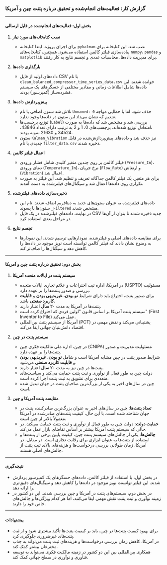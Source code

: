 ### گزارش کار: فعالیت‌های انجام‌شده و تحقیق درباره پتنت چین و آمریکا

---

#### بخش اول: فعالیت‌های انجام‌شده در فایل ارسالی

1. **نصب کتابخانه‌های مورد نیاز**
   - برای اجرای پروژه، ابتدا کتابخانه `pykalman` نصب شد. این کتابخانه برای پیاده‌سازی فیلتر کالمن استفاده می‌شود. همچنین، کتابخانه‌های `numpy`، `pandas` و `matplotlib` برای مدیریت داده‌ها، محاسبات عددی و تجسم نتایج به کار رفتند.

2. **بارگذاری داده‌ها**
   - داده‌های اولیه از فایل CSV با نام `clean_balanced_compressor_time_series_data.csv` خوانده شدند. این داده‌ها شامل اطلاعات زمانی و مقادیر مختلفی از حسگرهای یک سیستم فشرده‌ساز (کمپرسور) بودند.

3. **پیش‌پردازش داده‌ها**
   - تلاش شد ستون اضافی با نام `Unnamed: 0` حذف شود، اما با خطایی مواجه شدیم که نشان می‌داد این ستون در داده‌ها وجود ندارد.
   - توزیع برچسب‌ها (`Label`) بررسی شد و مشخص شد که داده‌ها به صورت نامتعادل توزیع شده‌اند. برچسب‌های 0، 1 و 2 به ترتیب دارای تعداد 43846، 34524 و 21630 نمونه بودند.
   - ستون `Kalman_Vibration` نیز حذف شد و داده‌های پیش‌پردازش‌شده در فایل جدیدی با نام `filter_data.csv` ذخیره شدند.

4. **اعمال فیلتر کالمن**
   - فیلتر کالمن بر روی چندین متغیر کلیدی شامل فشار ورودی (`Pressure_In`)، دمای ورودی (`Temperature_In`)، نرخ جریان (`Flow_Rate`) و ارتعاش (`Vibration`) اعمال شد.
   - برای هر متغیر، یک فیلتر کالمن جداگانه تعریف و تنظیم شد. این فیلتر به صورت تکراری روی داده‌ها اعمال شد و سیگنال‌های فیلترشده به دست آمدند.

5. **ذخیره‌سازی داده‌های فیلترشده**
   - داده‌های فیلترشده به عنوان ستون‌های جدید به دیتافریم اضافه شدند. نام این ستون‌ها با پسوند `_Filtered` مشخص شدند.
   - در نهایت، داده‌های فیلترشده در یک فایل CSV جدید ذخیره شدند تا بتوان از آن‌ها در مراحل بعدی استفاده کرد.

6. **تجسم نتایج**
   - برای مقایسه داده‌های اصلی و فیلترشده، نمودارهایی ترسیم شدند. این نمودارها به وضوح نشان دادند که فیلتر کالمن توانسته است نویز موجود در داده‌ها را کاهش دهد و سیگنال‌ها را صاف‌تر کند.

---

#### بخش دوم: تحقیق درباره پتنت چین و آمریکا

1. **سیستم پتنت در ایالات متحده آمریکا**
   - در آمریکا، اداره ثبت اختراعات و علائم تجاری ایالات متحده (USPTO) مسئولیت بررسی و صدور پتنت‌ها را بر عهده دارد.
   - برای صدور پتنت، اختراع باید دارای شرایط **نو بودن**، **غیربدیهی بودن** و **قابلیت کاربرد صنعتی** باشد.
   - پتنت‌ها در آمریکا به مدت **۲۰ سال** اعتبار دارند.
   - سیستم پتنت آمریکا بر اساس قانون "اولین فردی که اختراع کرده است" (First Inventor to File) عمل می‌کند.
   - آمریکا از سیستم پتنت بین‌المللی (PCT) پشتیبانی می‌کند و نقش مهمی در اقتصاد دانش‌بنیان جهانی ایفا می‌کند.

2. **سیستم پتنت در چین**
   - در چین، اداره ملی مالکیت فکری چین (CNIPA) مسئولیت مدیریت و صدور پتنت‌ها را بر عهده دارد.
   - شرایط صدور پتنت در چین مشابه آمریکا است و شامل **نو بودن**، **غیربدیهی بودن** و **قابلیت کاربرد صنعتی** می‌شود.
   - پتنت‌ها در چین نیز به مدت **۲۰ سال** اعتبار دارند.
   - دولت چین به طور فعال از نوآوری و ثبت پتنت حمایت می‌کند و سیاست‌های متعددی برای تشویق به ثبت پتنت اجرا کرده است.
   - چین در سال‌های اخیر به یکی از بزرگ‌ترین صاحبان پتنت در جهان تبدیل شده است.

3. **مقایسه پتنت آمریکا و چین**
   - **تعداد پتنت‌ها**: چین در سال‌های اخیر به عنوان بزرگ‌ترین صادرکننده پتنت در جهان شناخته شده است. با این حال، کیفیت پتنت‌های صادرشده در آمریکا معمولاً بالاتر از چین است.
   - **حمایت دولت**: دولت چین به طور فعال از نوآوری و ثبت پتنت حمایت می‌کند، در حالی که سیستم پتنت آمریکا بیشتر بر اساس تقاضای بازار عمل می‌کند.
   - **چالش‌ها**: یکی از چالش‌های سیستم پتنت چین، کیفیت پایین برخی از پتنت‌ها و استفاده از پتنت‌ها به عنوان ابزاری برای رقابت تجاری است. در مقابل، در آمریکا، زمان طولانی بررسی درخواست‌ها و هزینه‌های بالای ثبت پتنت از چالش‌های اصلی هستند.

---

#### نتیجه‌گیری
- در بخش اول، با استفاده از فیلتر کالمن، داده‌های حسگرهای یک کمپرسور پردازش شدند. این فیلتر توانست نویز موجود در داده‌ها را کاهش دهد و سیگنال‌های دقیق‌تری را ارائه دهد.
- در بخش دوم، سیستم‌های پتنت در آمریکا و چین بررسی شدند. این دو کشور در زمینه نوآوری و ثبت پتنت نقش مهمی ایفا می‌کنند، اما هر کدام ویژگی‌ها و چالش‌های خاص خود را دارند.

---

#### پیشنهادات
- برای بهبود کیفیت پتنت‌ها در چین، باید بر کیفیت پتنت‌ها تأکید بیشتری شود و از ثبت پتنت‌های غیرضروری جلوگیری کرد.
- در آمریکا، کاهش زمان بررسی درخواست‌ها و هزینه‌های ثبت پتنت می‌تواند به جذب مخترعان بیشتر کمک کند.
- همکاری بین‌المللی بین این دو کشور در زمینه مالکیت فکری می‌تواند به توسعه فناوری و نوآوری در سطح جهانی کمک کند.